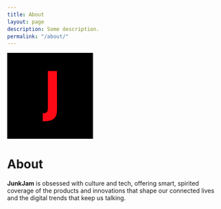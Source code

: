 ```yaml
---
title: About
layout: page
description: Some description.
permalink: "/about/"
---
```


<img class="img-rounded" src="/assets/img/icons/largetile.png" alt="JunkJam" width="200">

# About

**JunkJam** is obsessed with culture and tech, offering smart, spirited coverage of the products and innovations that shape our connected lives and the digital trends that keep us talking.
